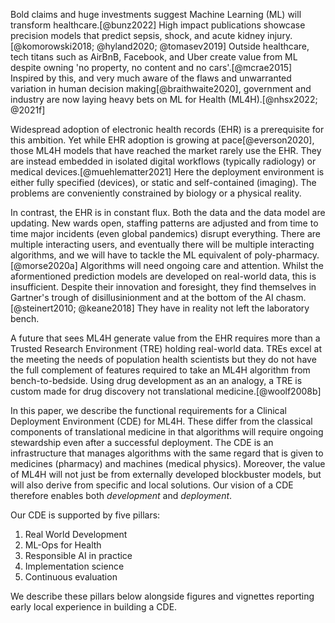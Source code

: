 
Bold claims and huge investments suggest Machine Learning (ML) will transform healthcare.[@bunz2022] High impact publications showcase precision models that predict sepsis, shock, and acute kidney injury.[@komorowski2018; @hyland2020; @tomasev2019] Outside healthcare, tech titans such as AirBnB, Facebook, and Uber create value from ML despite owning 'no property, no content and no cars'.[@mcrae2015] Inspired by this, and very much aware of the flaws and unwarranted variation in human decision making[@braithwaite2020], government and industry are now laying heavy bets on ML for Health (ML4H).[@nhsx2022; @2021f]

Widespread adoption of electronic health records (EHR) is a prerequisite for this ambition. Yet while EHR adoption is growing at pace[@everson2020], those ML4H models that have reached the market rarely use the EHR. They are instead embedded in isolated digital workflows (typically radiology) or medical devices.[@muehlematter2021] Here the deployment environment is either fully specified (devices), or static and self-contained (imaging). The problems are conveniently constrained by biology or a physical reality.

In contrast, the EHR is in constant flux. Both the data and the data model are updating. New wards open, staffing patterns are adjusted and from time to time major incidents (even global pandemics) disrupt everything. There are multiple interacting users, and eventually there will be multiple interacting algorithms, and we will have to tackle the ML equivalent of poly-pharmacy.[@morse2020a] Algorithms will need ongoing care and attention. Whilst the aformentioned prediction models are developed on real-world data, this is insufficient. Despite their innovation and foresight, they find themselves in Gartner's trough of disillusinionment and at the bottom of the AI chasm.[@steinert2010; @keane2018] They have in reality not left the laboratory bench.

A future that sees ML4H generate value from the EHR requires more than a Trusted Research Environment (TRE) holding real-world data. TREs excel at the meeting the needs of population health scientists but they do not have the full complement of features required to take an ML4H algorithm from bench-to-bedside. Using drug development as an an analogy, a TRE is custom made for drug discovery not translational medicine.[@woolf2008b] 

In this paper, we describe the functional requirements for a Clinical Deployment Environment (CDE) for ML4H. These differ from the classical components of translational medicine in that algorithms will require ongoing stewardship even after a successful deployment. The CDE is an infrastructure that manages algorithms with the same regard that is given to medicines (pharmacy) and machines (medical physics). Moreover, the value of ML4H will not just be from externally developed blockbuster models, but will also derive from specific and local solutions. Our vision of a CDE therefore enables both *development* and *deployment*.  

Our CDE is supported by five pillars: 

1. Real World Development
2. ML-Ops for Health
3. Responsible AI in practice
4. Implementation science
5. Continuous evaluation

We describe these pillars below alongside figures and vignettes reporting early local experience in building a CDE.